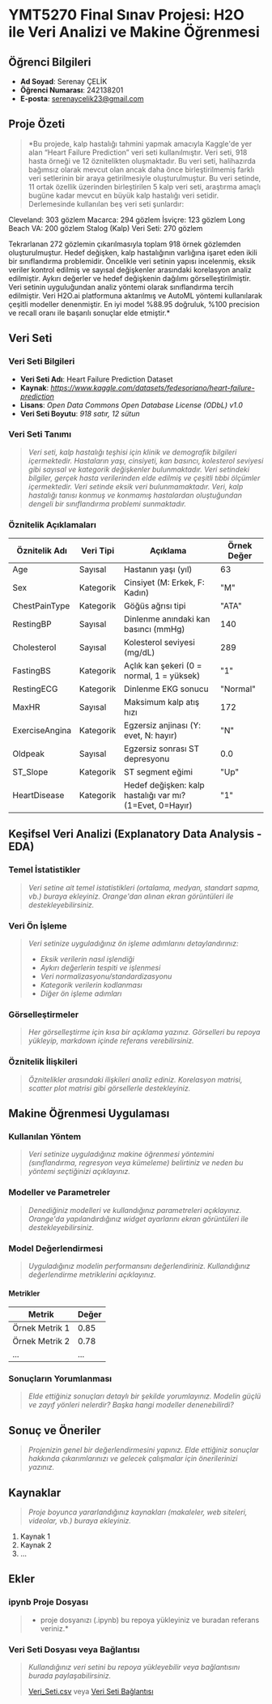 # YMT5270 Final Sınav Projesi: H2O ile Veri Analizi ve Makine Öğrenmesi

## Öğrenci Bilgileri
- **Ad Soyad**: Serenay ÇELİK
- **Öğrenci Numarası**: 242138201
- **E-posta**: serenaycelik23@gmail.com

## Proje Özeti
> *Bu projede, kalp hastalığı tahmini yapmak amacıyla Kaggle'de yer alan “Heart Failure Prediction” veri seti kullanılmıştır. Veri seti, 918 hasta örneği ve 12 öznitelikten oluşmaktadır. Bu veri seti, halihazırda bağımsız olarak mevcut olan ancak daha önce birleştirilmemiş farklı veri setlerinin bir araya getirilmesiyle oluşturulmuştur. Bu veri setinde, 11 ortak özellik üzerinden birleştirilen 5 kalp veri seti, araştırma amaçlı bugüne kadar mevcut en büyük kalp hastalığı veri setidir. Derlemesinde kullanılan beş veri seti şunlardır:

Cleveland: 303 gözlem
Macarca: 294 gözlem
İsviçre: 123 gözlem
Long Beach VA: 200 gözlem
Stalog (Kalp) Veri Seti: 270 gözlem

Tekrarlanan 272 gözlemin çıkarılmasıyla toplam 918 örnek gözlemden oluşturulmuştur. Hedef değişken, kalp hastalığının varlığına işaret eden ikili bir sınıflandırma problemidir. Öncelikle veri setinin yapısı incelenmiş, eksik veriler kontrol edilmiş ve sayısal değişkenler arasındaki korelasyon analiz edilmiştir. Aykırı değerler ve hedef değişkenin dağılımı görselleştirilmiştir. Veri setinin uyguluğundan analiz yöntemi olarak sınıflandırma tercih edilmiştir. Veri H2O.ai platformuna aktarılmış ve AutoML yöntemi kullanılarak çeşitli modeller denenmiştir. En iyi model %88.95 doğruluk, %100 precision ve recall oranı ile başarılı sonuçlar elde etmiştir.*

## Veri Seti
### Veri Seti Bilgileri
- **Veri Seti Adı**: Heart Failure Prediction Dataset
- **Kaynak**: *https://www.kaggle.com/datasets/fedesoriano/heart-failure-prediction*
- **Lisans**: *Open Data Commons Open Database License (ODbL) v1.0*
- **Veri Seti Boyutu**: *918 satır, 12 sütun*

### Veri Seti Tanımı
> *Veri seti, kalp hastalığı teşhisi için klinik ve demografik bilgileri içermektedir. Hastaların yaşı, cinsiyeti, kan basıncı, kolesterol seviyesi gibi sayısal ve kategorik değişkenler bulunmaktadır. Veri setindeki bilgiler, gerçek hasta verilerinden elde edilmiş ve çeşitli tıbbi ölçümler içermektedir. Veri setinde eksik veri bulunmamaktadır. Veri, kalp hastalığı tanısı konmuş ve konmamış hastalardan oluştuğundan dengeli bir sınıflandırma problemi sunmaktadır.*

### Öznitelik Açıklamaları
| Öznitelik Adı | Veri Tipi | Açıklama | Örnek Değer |
|---------------|-----------|----------|-------------|
| Age | Sayısal | Hastanın yaşı (yıl) | 	63 |
| Sex | Kategorik | Cinsiyet (M: Erkek, F: Kadın) | "M" |
| ChestPainType | Kategorik | 	Göğüs ağrısı tipi | "ATA" |
| RestingBP | Sayısal | Dinlenme anındaki kan basıncı (mmHg) | 140 |
| Cholesterol | Sayısal | Kolesterol seviyesi (mg/dL) | 289 |
| FastingBS | Kategorik | Açlık kan şekeri (0 = normal, 1 = yüksek) | "1" |
| RestingECG | Kategorik | 	Dinlenme EKG sonucu | "Normal" |
| MaxHR | Sayısal | Maksimum kalp atış hızı | 172 |
| ExerciseAngina | Kategorik | Egzersiz anjinası (Y: evet, N: hayır) | "N" |
| Oldpeak | Sayısal | Egzersiz sonrası ST depresyonu | 0.0 |
| ST_Slope | Kategorik | 	ST segment eğimi | "Up" |
| HeartDisease | Kategorik | 	Hedef değişken: kalp hastalığı var mı? (1=Evet, 0=Hayır) | "1" |

## Keşifsel Veri Analizi (Explanatory Data Analysis - EDA)
### Temel İstatistikler
> *Veri setine ait temel istatistikleri (ortalama, medyan, standart sapma, vb.) buraya ekleyiniz. Orange'dan alınan ekran görüntüleri ile destekleyebilirsiniz.*

### Veri Ön İşleme
> *Veri setinize uyguladığınız ön işleme adımlarını detaylandırınız:*
> - *Eksik verilerin nasıl işlendiği*
> - *Aykırı değerlerin tespiti ve işlenmesi*
> - *Veri normalizasyonu/standardizasyonu*
> - *Kategorik verilerin kodlanması*
> - *Diğer ön işleme adımları*

### Görselleştirmeler
> *Her görselleştirme için kısa bir açıklama yazınız. Görselleri bu repoya yükleyip, markdown içinde referans verebilirsiniz.*

### Öznitelik İlişkileri
> *Öznitelikler arasındaki ilişkileri analiz ediniz. Korelasyon matrisi, scatter plot matrisi gibi görsellerle destekleyiniz.*

## Makine Öğrenmesi Uygulaması
### Kullanılan Yöntem
> *Veri setinize uyguladığınız makine öğrenmesi yöntemini (sınıflandırma, regresyon veya kümeleme) belirtiniz ve neden bu yöntemi seçtiğinizi açıklayınız.*

### Modeller ve Parametreler
> *Denediğiniz modelleri ve kullandığınız parametreleri açıklayınız. Orange'da yapılandırdığınız widget ayarlarını ekran görüntüleri ile destekleyebilirsiniz.*

### Model Değerlendirmesi
> *Uyguladığınız modelin performansını değerlendiriniz. Kullandığınız değerlendirme metriklerini açıklayınız.*

#### Metrikler
| Metrik | Değer |
|--------|-------|
| Örnek Metrik 1 | 0.85 |
| Örnek Metrik 2 | 0.78 |
| ... | ... |

### Sonuçların Yorumlanması
> *Elde ettiğiniz sonuçları detaylı bir şekilde yorumlayınız. Modelin güçlü ve zayıf yönleri nelerdir? Başka hangi modeller denenebilirdi?*

## Sonuç ve Öneriler
> *Projenizin genel bir değerlendirmesini yapınız. Elde ettiğiniz sonuçlar hakkında çıkarımlarınızı ve gelecek çalışmalar için önerilerinizi yazınız.*

## Kaynaklar
> *Proje boyunca yararlandığınız kaynakları (makaleler, web siteleri, videolar, vb.) buraya ekleyiniz.*

1. Kaynak 1
2. Kaynak 2
3. ...

## Ekler
### ipynb Proje Dosyası
> * proje dosyanızı (.ipynb) bu repoya yükleyiniz ve buradan referans veriniz.*

### Veri Seti Dosyası veya Bağlantısı
> *Kullandığınız veri setini bu repoya yükleyebilir veya bağlantısını burada paylaşabilirsiniz.*
>
> [Veri_Seti.csv](veri_seti.csv) veya [Veri Seti Bağlantısı](https://ornek-veri-seti-baglantisi.com)
